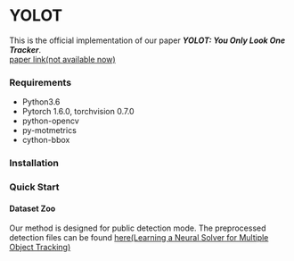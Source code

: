 # YOLOT
This is the official implementation of our paper ***YOLOT: You Only Look One Tracker***.  
[paper link(not available now)]()  

### Requirements
- Python3.6
- Pytorch 1.6.0, torchvision 0.7.0
- python-opencv
- py-motmetrics
- cython-bbox
### Installation

### Quick Start
#### Dataset Zoo
Our method is designed for public detection mode. The preprocessed detection files can be found [here(Learning a Neural Solver for Multiple Object Tracking)](https://github.com/dvl-tum/mot_neural_solver)
